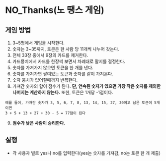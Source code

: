 # NO_Thanks(노 땡스 게임)

## 게임 방법
  1. 3~5명에서 게임을 시작한다.
  2. 숫자는 3~35까지, 토큰은 한 사람 당 11개씩 나누어 갖는다.
  3. 전체 33장 중에서 9장의 카드를 제거한다.
  4. 카드뭉치에서 카드를 한장씩 보면서 차례대로 말지를 결정한다.
  5. 숫자를 가져가지 않으면 토큰을 한 개를 낸다.
  6. 숫자를 가져가면 쌓여있는 토큰과 숫자를 같이 가져온다.
  7. 숫자 뭉치가 없어질때까지 반복한다.
  8. 가져간 숫자의 합이 점수가 된다. **단, 연속된 숫자가 있으면 가장 작은 숫자를 제외한 나머지는 계산하지 않는다.** 
    또한, 토큰은 1개당 -1점이다.
    
    예를 들어, 가져간 숫자가 3, 5, 6, 7, 8, 13, 14, 15, 27, 30이고 남은 토큰이 5개이면
    3 + 5 + 13 + 27 + 30 - 5 = 77점이 된다
    
  9. **점수가 낮은 사람이 승리한다.**
  
## 실행
  - 각 사용자 별로 yes나 no를 입력한다(yes는 숫자를 가져감, no는 토큰 한 개 제출)
  
